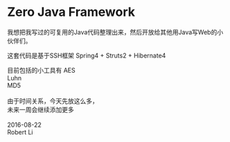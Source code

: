 # Zero Java Framework

我想把我写过的可复用的Java代码整理出来，然后开放给其他用Java写Web的小伙伴们。

这套代码是基于SSH框架 Spring4 + Struts2 + Hibernate4

目前包括的小工具有
AES<br>
Luhn<br>
MD5<br>
<br>
由于时间关系，今天先放这么多，<br>
未来一周会继续添加更多<br><br>
2016-08-22<br>
Robert Li<br>
